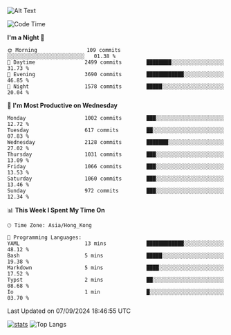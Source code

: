 ![Alt Text](https://media.tenor.com/3Gehha8RO-sAAAAC/goose-dance.gif)

<!--START_SECTION:waka-->
![Code Time](http://img.shields.io/badge/Code%20Time-290%20hrs%2051%20mins-blue)

**I'm a Night 🦉** 

```text
🌞 Morning                109 commits         ░░░░░░░░░░░░░░░░░░░░░░░░░   01.38 % 
🌆 Daytime                2499 commits        ████████░░░░░░░░░░░░░░░░░   31.73 % 
🌃 Evening                3690 commits        ████████████░░░░░░░░░░░░░   46.85 % 
🌙 Night                  1578 commits        █████░░░░░░░░░░░░░░░░░░░░   20.04 % 
```
📅 **I'm Most Productive on Wednesday** 

```text
Monday                   1002 commits        ███░░░░░░░░░░░░░░░░░░░░░░   12.72 % 
Tuesday                  617 commits         ██░░░░░░░░░░░░░░░░░░░░░░░   07.83 % 
Wednesday                2128 commits        ███████░░░░░░░░░░░░░░░░░░   27.02 % 
Thursday                 1031 commits        ███░░░░░░░░░░░░░░░░░░░░░░   13.09 % 
Friday                   1066 commits        ███░░░░░░░░░░░░░░░░░░░░░░   13.53 % 
Saturday                 1060 commits        ███░░░░░░░░░░░░░░░░░░░░░░   13.46 % 
Sunday                   972 commits         ███░░░░░░░░░░░░░░░░░░░░░░   12.34 % 
```


📊 **This Week I Spent My Time On** 

```text
🕑︎ Time Zone: Asia/Hong_Kong

💬 Programming Languages: 
YAML                     13 mins             ████████████░░░░░░░░░░░░░   48.12 % 
Bash                     5 mins              █████░░░░░░░░░░░░░░░░░░░░   19.38 % 
Markdown                 5 mins              ████░░░░░░░░░░░░░░░░░░░░░   17.52 % 
Typst                    2 mins              ██░░░░░░░░░░░░░░░░░░░░░░░   08.68 % 
Io                       1 min               █░░░░░░░░░░░░░░░░░░░░░░░░   03.70 % 
```


 Last Updated on 07/09/2024 18:46:55 UTC
<!--END_SECTION:waka-->
[![stats](https://github-readme-stats-rose-phi.vercel.app/api?username=jxncted&count_private=true)](https://github.com/jxncted/github-readme-stats)
![Top Langs](https://github-readme-stats-rose-phi.vercel.app/api/top-langs/?username=jxncted\&layout=compact&hide=c,assembly,jupyter%20notebook)
